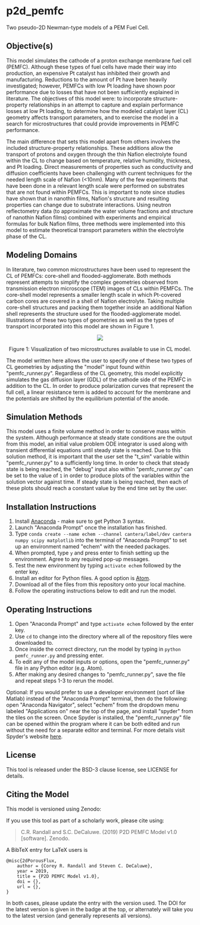 # p2d_pemfc
Two pseudo-2D Newman-type models of a PEM Fuel Cell.

## Objective(s)
This model simulates the cathode of a proton exchange membrane fuel cell (PEMFC). 
Although these types of fuel cells have made their way into production, an expensive 
Pt catalyst has inhibited their growth and manufacturing. Reductions to the amount 
of Pt have been heavily investigated; however, PEMFCs with low Pt loading have shown 
poor performance due to losses that have not been sufficiently explained in literature. 
The objectives of this model were: to incorporate structure-property relationships 
in an attempt to capture and explain performance losses at low Pt loading, to determine 
how the modeled catalyst layer (CL) geometry affects transport parameters, and to 
exercise the model in a search for microstructures that could provide improvements in 
PEMFC performance.

The main difference that sets this model apart from others involves the included 
structure-property relationships. These additions allow the transport of protons 
and oxygen through the thin Nafion electrolyte found within the CL to change based 
on temperature, relative humidity, thickness, and Pt loading. Direct measurements 
of properties such as conductivity and diffusion coefficients have been challenging 
with current techniques for the needed length scale of Nafion (<10nm). Many of the 
few experiments that have been done in a relevant length scale were performed on 
substrates that are not found within PEMFCs. This is important to note since studies 
have shown that in nanothin films, Nafion's structure and resulting properties can 
change due to substrate interactions. Using neutron reflectometry data (to approximate 
the water volume fractions and structure of nanothin Nafion films) combined with 
experiments and empirical formulas for bulk Nafion films, three methods were implemented 
into this model to estimate theoretical transport parameters within the electrolyte 
phase of the CL.

## Modeling Domains
In literature, two common microstructures have been used to represent the CL of PEMFCs: core-shell and flooded-agglomerate. Both methods represent attempts to simplify the complex geometries observed from transmission electron microscope (TEM) images of CLs within PEMFCs. The core-shell model represents a smaller length scale in which Pt-covered carbon cores are covered in a shell of Nafion electrolyte. Taking multiple core-shell structures and packing them together inside an additional Nafion shell represents the structure used for the flooded-agglomerate model. Illustrations of these two types of geometries as well as the types of transport incorporated into this model are shown in Figure 1.

<p align="center"> <img src="https://user-images.githubusercontent.com/39809042/60464579-84b6f900-9c3e-11e9-95c4-9c6c85ff2c11.PNG"> </p>
<p align="center"> Figure 1: Visualization of two microstructures available to use in CL model. </p>

The model written here allows the user to specify one of these two types of CL geometries by adjusting the "model" input found within "pemfc_runner.py". Regardless of the CL geometry, this model explicitly simulates the gas diffusion layer (GDL) of the cathode side of the PEMFC in addition to the CL. In order to produce polarization curves that represent the full cell, a linear resistance term is added to account for the membrane and the potentials are shifted by the equilibrium potential of the anode.

## Simulation Methods
This model uses a finite volume method in order to conserve mass within the system. Although performance at steady state conditions are the output from this model, an initial value problem ODE integrator is used along with transient differential equations until steady state is reached. Due to this solution method, it is important that the user set the "t_sim" variable within "pemfc_runner.py" to a sufficiently long time. In order to check that steady state is being reached, the "debug" input also within "pemfc_runner.py" can be set to the value of `1` in order to produce plots of the variables within the solution vector against time. If steady state is being reached, then each of these plots should reach a constant value by the end time set by the user.

## Installation Instructions
1. Install [Anaconda](https://www.anaconda.com/distribution/) - make sure to get Python 3 syntax.
2. Launch "Anaconda Prompt" once the installation has finished.
3. Type `conda create --name echem --channel cantera/label/dev cantera numpy scipy matplotlib` into the terminal of "Anaconda Prompt" to set up an environment named "echem" with the needed packages.
4. When prompted, type `y` and press enter to finish setting up the environment. Agree to any required pop-up messages.
5. Test the new environment by typing `activate echem` followed by the enter key.
6. Install an editor for Python files. A good option is [Atom](https://atom.io/).
6. Download all of the files from this repository onto your local machine.
7. Follow the operating instructions below to edit and run the model.

## Operating Instructions
1. Open "Anaconda Prompt" and type `activate echem` followed by the enter key.
2. Use `cd` to change into the directory where all of the repository files were downloaded to.
3. Once inside the correct directory, run the model by typing in `python pemfc_runner.py` and pressing enter.
4. To edit any of the model inputs or options, open the "pemfc_runner.py" file in any Python editor (e.g. Atom).
5. After making any desired changes to "pemfc_runner.py", save the file and repeat steps 1-3 to rerun the model.

Optional: If you would prefer to use a developer environment (sort of like Matlab) instead of the "Anaconda Prompt" terminal, then do the following: open "Anaconda Navigator", select "echem" from the dropdown menu labeled "Applications on" near the top of the page, and install "spyder" from the tiles on the screen. Once Spyder is installed, the "pemfc_runner.py" file can be opened within the program where it can be both edited and run without the need for a separate editor and terminal. For more details visit Spyder's website [here](https://www.spyder-ide.org/).

## License
This tool is released under the BSD-3 clause license, see LICENSE for details.

## Citing the Model
This model is versioned using Zenodo:

If you use this tool as part of a scholarly work, please cite using:

> C.R. Randall and S.C. DeCaluwe. (2019) P2D PEMFC Model v1.0 [software]. Zenodo.

A BibTeX entry for LaTeX users is

```TeX
@misc{2dPorousFlux,
    author = {Corey R. Randall and Steven C. DeCaluwe},
    year = 2019,
    title = {P2D PEMFC Model v1.0},
    doi = {},
    url = {},
}
```

In both cases, please update the entry with the version used. The DOI for the latest version is
given in the badge at the top, or alternately <zenodo link here> will
take you to the latest version (and generally represents all versions).
